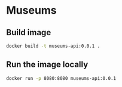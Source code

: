 # Museums

## Build image

```sh
docker build -t museums-api:0.0.1 .
```

## Run the image locally

```sh
docker run -p 8080:8080 museums-api:0.0.1
```
